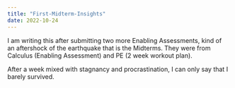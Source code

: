 ```yaml
---
title: "First-Midterm-Insights"
date: 2022-10-24
---
```


I am writing this after submitting two more Enabling Assessments, kind of an aftershock of the earthquake that is the Midterms. 
They were from Calculus (Enabling Assessment) and PE (2 week workout plan).

After a week mixed with stagnancy and procrastination, I can only say that I barely survived. 
